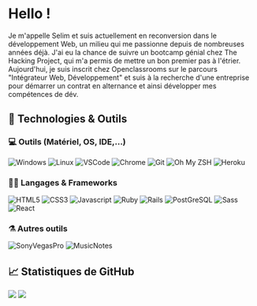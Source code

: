 # Hello !

Je m'appelle Selim et suis actuellement en reconversion dans le développement Web, un milieu qui me passionne depuis de nombreuses années déjà.
J'ai eu la chance de suivre un bootcamp génial chez The Hacking Project, qui m'a permis de mettre un bon premier pas à l'étrier.
Aujourd'hui, je suis inscrit chez Openclassrooms sur le parcours "Intégrateur Web, Développement" et suis à la recherche d'une entreprise pour démarrer un contrat en alternance et ainsi développer mes compétences de dév.

## 🔧 Technologies & Outils

### 💻 Outils (Matériel, OS, IDE,...)

![Windows](https://img.shields.io/badge/Windows-0078D6?style=for-the-badge&logo=windows&logoColor=white)
![Linux](https://img.shields.io/badge/Linux-FCC624?style=for-the-badge&logo=linux&logoColor=black)
![VSCode](https://img.shields.io/badge/Visual_Studio_Code-0078D4?style=for-the-badge&logo=visual%20studio%20code&logoColor=white)
![Chrome](https://img.shields.io/badge/Google_chrome-4285F4?style=for-the-badge&logo=Google-chrome&logoColor=white)
![Git](https://img.shields.io/badge/Git-F05032?style=for-the-badge&logo=git&logoColor=white)
![Oh My ZSH](https://img.shields.io/badge/oh_my_zsh-1A2C34?style=for-the-badge&logo=ohmyzsh&logoColor=white)
![Heroku](https://img.shields.io/badge/Heroku-430098?style=for-the-badge&logo=heroku&logoColor=white)

### 👨‍💻 Langages & Frameworks

![HTML5](https://img.shields.io/badge/HTML5-E34F26?style=for-the-badge&logo=html5&logoColor=white)
![CSS3](https://img.shields.io/badge/CSS3-1572B6?style=for-the-badge&logo=css3&logoColor=white)
![Javascript](https://img.shields.io/badge/JavaScript-323330?style=for-the-badge&logo=javascript&logoColor=F7DF1E)
![Ruby](https://img.shields.io/badge/Ruby-CC342D?style=for-the-badge&logo=ruby&logoColor=white)
![Rails](https://img.shields.io/badge/Ruby_on_Rails-CC0000?style=for-the-badge&logo=ruby-on-rails&logoColor=white)
![PostGreSQL](https://img.shields.io/badge/PostgreSQL-316192?style=for-the-badge&logo=postgresql&logoColor=white)
![Sass](https://img.shields.io/badge/Sass-CC6699?style=for-the-badge&logo=sass&logoColor=white)
![React](https://img.shields.io/badge/React-20232A?style=for-the-badge&logo=react&logoColor=61D)

### ⚗ Autres outils

![SonyVegasPro](https://img.shields.io/badge/Sony%20Vegas%20Pro-B86652?style=for-the-badge)
![MusicNotes](https://img.shields.io/badge/MusicNotes-eeeeee?style=for-the-badge)


## 📈 Statistiques de GitHub

![](https://github.com/Selim-Ramdani/gh-stats/blob/master/generated/overview.svg)
![](https://github.com/Selim-Ramdani/gh-stats/blob/master/generated/languages.svg)

<!--
**selim-ramdani/selim-ramdani** is a ✨ _special_ ✨ repository because its `README.md` (this file) appears on your GitHub profile.

Here are some ideas to get you started:

- 🔭 I’m currently working on ...
- 🌱 I’m currently learning ...
- 👯 I’m looking to collaborate on ...
- 🤔 I’m looking for help with ...
- 💬 Ask me about ...
- 📫 How to reach me: ...
- 😄 Pronouns: ...
- ⚡ Fun fact: ...
-->

